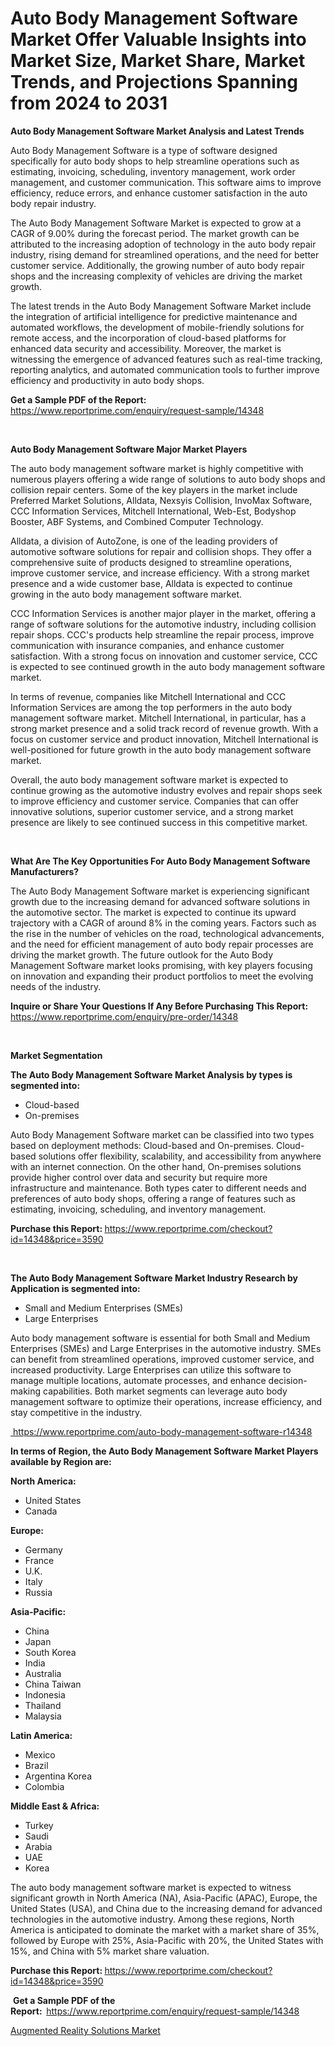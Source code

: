 <p><h1>Auto Body Management Software Market Offer Valuable Insights into Market Size, Market Share, Market Trends, and Projections Spanning from 2024 to 2031</h1></p><p><strong>Auto Body Management Software Market Analysis and Latest Trends</strong></p>
<p><p>Auto Body Management Software is a type of software designed specifically for auto body shops to help streamline operations such as estimating, invoicing, scheduling, inventory management, work order management, and customer communication. This software aims to improve efficiency, reduce errors, and enhance customer satisfaction in the auto body repair industry.</p><p>The Auto Body Management Software Market is expected to grow at a CAGR of 9.00% during the forecast period. The market growth can be attributed to the increasing adoption of technology in the auto body repair industry, rising demand for streamlined operations, and the need for better customer service. Additionally, the growing number of auto body repair shops and the increasing complexity of vehicles are driving the market growth.</p><p>The latest trends in the Auto Body Management Software Market include the integration of artificial intelligence for predictive maintenance and automated workflows, the development of mobile-friendly solutions for remote access, and the incorporation of cloud-based platforms for enhanced data security and accessibility. Moreover, the market is witnessing the emergence of advanced features such as real-time tracking, reporting analytics, and automated communication tools to further improve efficiency and productivity in auto body shops.</p></p>
<p><strong>Get a Sample PDF of the Report:&nbsp;</strong> <a href="https://www.reportprime.com/enquiry/request-sample/14348">https://www.reportprime.com/enquiry/request-sample/14348</a></p>
<p>&nbsp;</p>
<p><strong>Auto Body Management Software Major Market Players</strong></p>
<p><p>The auto body management software market is highly competitive with numerous players offering a wide range of solutions to auto body shops and collision repair centers. Some of the key players in the market include Preferred Market Solutions, Alldata, Nexsyis Collision, InvoMax Software, CCC Information Services, Mitchell International, Web-Est, Bodyshop Booster, ABF Systems, and Combined Computer Technology.</p><p>Alldata, a division of AutoZone, is one of the leading providers of automotive software solutions for repair and collision shops. They offer a comprehensive suite of products designed to streamline operations, improve customer service, and increase efficiency. With a strong market presence and a wide customer base, Alldata is expected to continue growing in the auto body management software market.</p><p>CCC Information Services is another major player in the market, offering a range of software solutions for the automotive industry, including collision repair shops. CCC's products help streamline the repair process, improve communication with insurance companies, and enhance customer satisfaction. With a strong focus on innovation and customer service, CCC is expected to see continued growth in the auto body management software market.</p><p>In terms of revenue, companies like Mitchell International and CCC Information Services are among the top performers in the auto body management software market. Mitchell International, in particular, has a strong market presence and a solid track record of revenue growth. With a focus on customer service and product innovation, Mitchell International is well-positioned for future growth in the auto body management software market.</p><p>Overall, the auto body management software market is expected to continue growing as the automotive industry evolves and repair shops seek to improve efficiency and customer service. Companies that can offer innovative solutions, superior customer service, and a strong market presence are likely to see continued success in this competitive market.</p></p>
<p>&nbsp;</p>
<p><strong>What Are The Key Opportunities For Auto Body Management Software Manufacturers?</strong></p>
<p><p>The Auto Body Management Software market is experiencing significant growth due to the increasing demand for advanced software solutions in the automotive sector. The market is expected to continue its upward trajectory with a CAGR of around 8% in the coming years. Factors such as the rise in the number of vehicles on the road, technological advancements, and the need for efficient management of auto body repair processes are driving the market growth. The future outlook for the Auto Body Management Software market looks promising, with key players focusing on innovation and expanding their product portfolios to meet the evolving needs of the industry.</p></p>
<p><strong>Inquire or Share Your Questions If Any Before Purchasing This Report:</strong> <a href="https://www.reportprime.com/enquiry/pre-order/14348">https://www.reportprime.com/enquiry/pre-order/14348</a></p>
<p>&nbsp;</p>
<p><strong>Market Segmentation</strong></p>
<p><strong>The Auto Body Management Software Market Analysis by types is segmented into:</strong></p>
<p><ul><li>Cloud-based</li><li>On-premises</li></ul></p>
<p><p>Auto Body Management Software market can be classified into two types based on deployment methods: Cloud-based and On-premises. Cloud-based solutions offer flexibility, scalability, and accessibility from anywhere with an internet connection. On the other hand, On-premises solutions provide higher control over data and security but require more infrastructure and maintenance. Both types cater to different needs and preferences of auto body shops, offering a range of features such as estimating, invoicing, scheduling, and inventory management.</p></p>
<p><strong>Purchase this Report:&nbsp;</strong><a href="https://www.reportprime.com/checkout?id=14348&price=3590">https://www.reportprime.com/checkout?id=14348&price=3590</a></p>
<p>&nbsp;</p>
<p><strong>The Auto Body Management Software Market Industry Research by Application is segmented into:</strong></p>
<p><ul><li>Small and Medium Enterprises (SMEs)</li><li>Large Enterprises</li></ul></p>
<p><p>Auto body management software is essential for both Small and Medium Enterprises (SMEs) and Large Enterprises in the automotive industry. SMEs can benefit from streamlined operations, improved customer service, and increased productivity. Large Enterprises can utilize this software to manage multiple locations, automate processes, and enhance decision-making capabilities. Both market segments can leverage auto body management software to optimize their operations, increase efficiency, and stay competitive in the industry.</p></p>
<p><a href="https://www.reportprime.com/auto-body-management-software-r14348">&nbsp;https://www.reportprime.com/auto-body-management-software-r14348</a></p>
<p><strong>In terms of Region, the Auto Body Management Software Market Players available by Region are:</strong></p>
<p>
    <p> <strong> North America: </strong>
        <ul>
            <li>United States</li>
            <li>Canada</li>
        </ul>
        </p> 
    <p> <strong> Europe: </strong>
        <ul>
            <li>Germany</li>
            <li>France</li>
            <li>U.K.</li>
            <li>Italy</li>
            <li>Russia</li>
        </ul>
        </p> 
    <p> <strong> Asia-Pacific: </strong>
        <ul>
            <li>China</li>
            <li>Japan</li>
            <li>South Korea</li>
            <li>India</li>
            <li>Australia</li>
            <li>China Taiwan</li>
            <li>Indonesia</li>
            <li>Thailand</li>
            <li>Malaysia</li>
        </ul>
        </p> 
    <p> <strong> Latin America: </strong>
        <ul>
            <li>Mexico</li>
            <li>Brazil</li>
            <li>Argentina Korea</li>
            <li>Colombia</li>
        </ul>
        </p> 
    <p> <strong> Middle East & Africa: </strong>
        <ul>
            <li>Turkey</li>
            <li>Saudi</li>
            <li>Arabia</li>
            <li>UAE</li>
            <li>Korea</li>
        </ul>
    </p>
    </p>
<p><p>The auto body management software market is expected to witness significant growth in North America (NA), Asia-Pacific (APAC), Europe, the United States (USA), and China due to the increasing demand for advanced technologies in the automotive industry. Among these regions, North America is anticipated to dominate the market with a market share of 35%, followed by Europe with 25%, Asia-Pacific with 20%, the United States with 15%, and China with 5% market share valuation.</p></p>
<p><strong>Purchase this Report: </strong><a href="https://www.reportprime.com/checkout?id=14348&price=3590">https://www.reportprime.com/checkout?id=14348&price=3590</a></p>
<p>&nbsp;<strong>Get a Sample PDF of the Report:&nbsp;&nbsp;</strong><a href="https://www.reportprime.com/enquiry/request-sample/14348">https://www.reportprime.com/enquiry/request-sample/14348</a></p>
<p><strong></strong></p>
<p><p><a href="https://github.com/FassouRP/Market-Research-Report-List-4/blob/main/augmented-reality-solutions-market.md">Augmented Reality Solutions Market</a></p></p>